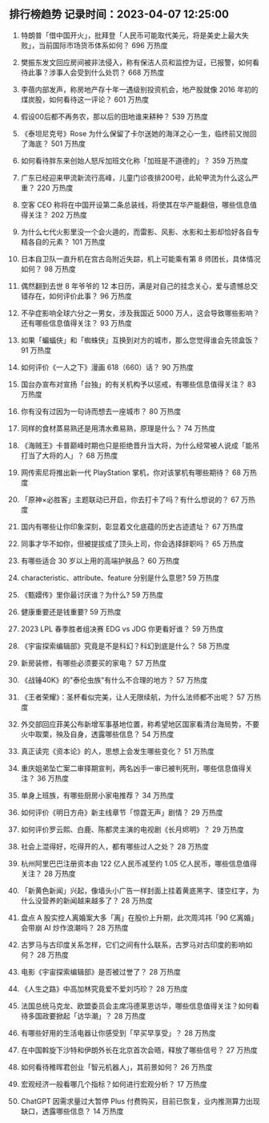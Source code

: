 
## 排行榜趋势 记录时间：2023-04-07 12:25:00
  
  1. 特朗普「借中国开火」，批拜登「人民币可能取代美元，将是美史上最大失败」，当前国际市场货币体系如何？ 696 万热度
    
  2. 樊振东发文回应房间被非法侵入，称有保洁人员和监控为证，已报警，如何看待此事？涉事人会受到什么处罚？ 668 万热度
    
  3. 李蓓内部发声，称房地产存十年一遇级别投资机会，地产股就像 2016 年初的煤炭股，如何看待这一评论？ 601 万热度
    
  4. 假设00后都不再务农，那以后的田地谁来耕种？ 539 万热度
    
  5. 《泰坦尼克号》Rose 为什么保留了卡尔送她的海洋之心一生，临终前又抛回了海底？ 501 万热度
    
  6. 如何看待胖东来创始人怒斥加班文化称「加班是不道德的」？ 359 万热度
    
  7. 广东已经迎来甲流新流行高峰，儿童门诊夜排200号，此轮甲流为什么这么严重？ 220 万热度
    
  8. 空客 CEO 称将在中国开设第二条总装线，将使其在华产能翻倍，哪些信息值得关注？ 202 万热度
    
  9. 为什么七代火影里没一个会火遁的，而雷影、风影、水影和土影却恰好各自专精各自的元素？ 101 万热度
    
  10. 日本自卫队一直升机在宫古岛附近失踪，机上可能乘有第 8 师团长，具体情况如何？ 98 万热度
    
  11. 偶然翻到去世 8 年爷爷的 12 本日历，满是对自己的挂念关心，爱与遗憾总交错存在，如何评价此事？ 96 万热度
    
  12. 不孕症影响全球六分之一男女，涉及我国近 5000 万人，这会导致哪些影响？还有哪些信息值得关注？ 93 万热度
    
  13. 如果「蝙蝠侠」和「蜘蛛侠」互换到对方的城市，那么您觉得谁会先领盒饭？ 91 万热度
    
  14. 如何评价《一人之下》漫画 618（660）话？ 90 万热度
    
  15. 国台办宣布对宣扬「台独」的有关机构予以惩戒，有哪些信息值得关注？ 83 万热度
    
  16. 你有没有过因为一句诗而想去一座城市？ 80 万热度
    
  17. 同样的食材蒸易熟还是用清水煮易熟，原理是什么？ 74 万热度
    
  18. 《海贼王》卡普巅峰时期也只是拒绝晋升当大将，为什么经常被人说成「能吊打当了大将的人」？ 68 万热度
    
  19. 网传索尼将推出新一代 PlayStation 掌机，你对该掌机有哪些期待？ 68 万热度
    
  20. 「原神×必胜客」主题联动已开启，你去打卡了吗？有什么想说的？ 67 万热度
    
  21. 国内有哪些让你印象深刻，彰显着文化底蕴的历史古迹遗址？ 67 万热度
    
  22. 同事才华不如你，但被提拔成了顶头上司，你会选择辞职吗？ 65 万热度
    
  23. 有哪些适合 30 岁以上用的高端护肤品？ 60 万热度
    
  24. characteristic、attribute、feature 分别是什么意思? 59 万热度
    
  25. 《甄嬛传》里你最讨厌谁？为什么? 59 万热度
    
  26. 健康重要还是钱重要? 59 万热度
    
  27. 2023 LPL 春季胜者组决赛 EDG vs JDG 你更看好谁？ 59 万热度
    
  28. 《宇宙探索编辑部》究竟是不是科幻？科幻到底是什么？ 58 万热度
    
  29. 新房装修，有哪些必须要买的家电？ 57 万热度
    
  30. 《战锤40K》的"泰伦虫族"有什么不合理的地方？ 57 万热度
    
  31. 《王者荣耀》：圣杯看似完美，让人无限续航，为什么法师都不出呢？ 57 万热度
    
  32. 外交部回应菲美公布新增军事基地位置，称希望地区国家看清台海局势，不要火中取栗，殃及自身，透露哪些信息？ 54 万热度
    
  33. 真正读完《资本论》的人，思想上会发生哪些变化？ 51 万热度
    
  34. 重庆姐弟坠亡案二审择期宣判，两名凶手一审已被判死刑，哪些信息值得关注？ 36 万热度
    
  35. 单身上班族，有哪些厨房小家电推荐？ 34 万热度
    
  36. 如何评价《明日方舟》新主线章节「惊霆无声」剧情？ 29 万热度
    
  37. 如何评价罗云熙、白鹿、陈都灵主演的电视剧《长月烬明》？ 29 万热度
    
  38. 社会上混得好，吃得开的人，都有哪些过人之处？ 28 万热度
    
  39. 杭州阿里巴巴注册资本由 122 亿人民币减至约 1.05 亿人民币，哪些信息值得关注？ 28 万热度
    
  40. 「新黄色新闻」兴起，像墙头小广告一样封面上挂着黄底黑字、镂空红字，为什么没营养的新闻越来越多了？ 28 万热度
    
  41. 盘点 A 股实控人离婚案大多「离」在股价上升期，此次周鸿祎「90 亿离婚」会带崩 AI 炒作浪潮吗？ 28 万热度
    
  42. 古罗马与古印度关系怎样，它们之间有什么联系，古罗马对古印度的影响如何？ 28 万热度
    
  43. 电影《宇宙探索编辑部》是否被过誉了？ 28 万热度
    
  44. 《人生之路》中高加林究竟爱不爱刘巧珍？ 28 万热度
    
  45. 法国总统马克龙、欧盟委员会主席冯德莱恩访华，哪些信息值得关注？如何看待多国政要掀起「访华潮」？ 28 万热度
    
  46. 有哪些好用的生活电器让你感受到「早买早享受」？ 28 万热度
    
  47. 在中国斡旋下沙特和伊朗外长在北京首次会晤，释放了哪些信号？ 27 万热度
    
  48. 如何看待稚晖君创业「智元机器人」，其前景如何？ 26 万热度
    
  49. 宏观经济一般看哪几个指标？如何进行宏观分析？ 17 万热度
    
  50. ChatGPT 因需求量过大暂停 Plus 付费购买，目前已恢复，业内推测算力出现缺口，透露哪些信息？ 14 万热度
    